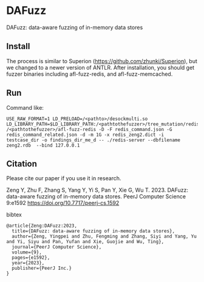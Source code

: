 # DAFuzz
DAFuzz: data-aware fuzzing of in-memory data stores


## Install
The process is similar to Superion (https://github.com/zhunki/Superion), but we changed to a newer version of ANTLR. 
After installation, you should get fuzzer binaries including afl-fuzz-redis, and afl-fuzz-memcached.

## Run
Command like:
```
USE_RAW_FORMAT=1 LD_PRELOAD=/<pathto>/desockmulti.so LD_LIBRARY_PATH=$LD_LIBRARY_PATH:/<pathtothefuzzer>/tree_mutation/redis/:./  /<pathtothefuzzer>/afl-fuzz-redis -D -F redis_command.json -G redis_command_related.json -d -m 1G -x redis_zeng2.dict -i testcase_dir -o findings_dir_me_d -- ./redis-server --dbfilename zeng2.rdb  --bind 127.0.0.1 
```

## Citation
Please cite our paper if you use it in research.

Zeng Y, Zhu F, Zhang S, Yang Y, Yi S, Pan Y, Xie G, Wu T. 2023. DAFuzz: data-aware fuzzing of in-memory data stores. PeerJ Computer Science 9:e1592 https://doi.org/10.7717/peerj-cs.1592

bibtex
```
@article{Zeng:DAFuzz:2023,
  title={DAFuzz: data-aware fuzzing of in-memory data stores},
  author={Zeng, Yingpei and Zhu, Fengming and Zhang, Siyi and Yang, Yu and Yi, Siyu and Pan, Yufan and Xie, Guojie and Wu, Ting},
  journal={PeerJ Computer Science},
  volume={9},
  pages={e1592},
  year={2023},
  publisher={PeerJ Inc.}
}
```
